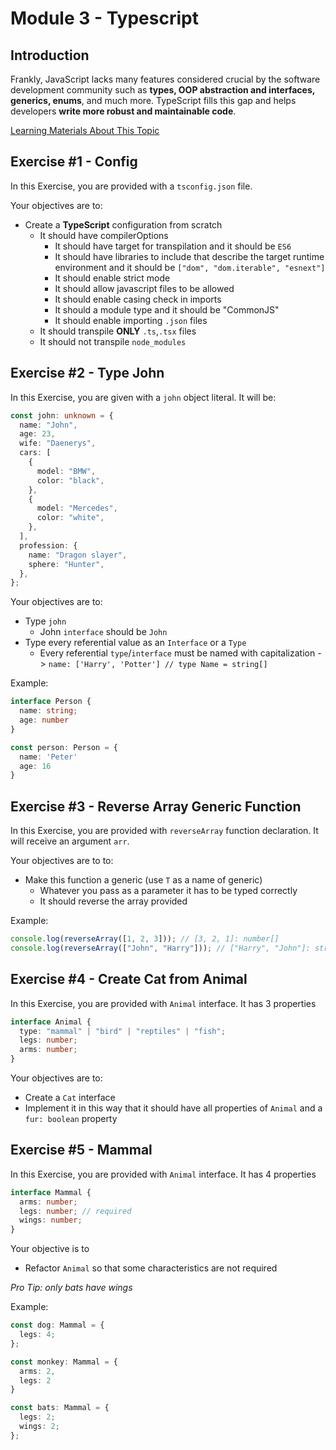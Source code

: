 # Module 3 - Typescript

## Introduction

Frankly, JavaScript lacks many features considered crucial by the software development community such as **types, OOP abstraction and interfaces, generics, enums**, and much more. TypeScript fills this gap and helps developers **write more robust and maintainable code**.

[Learning Materials About This Topic](https://www.notion.so/mkit/TypeScript-1d2dc7ec37fa4372821ae77b221cdd31)

## Exercise #1 - Config

In this Exercise, you are provided with a `tsconfig.json` file.

Your objectives are to:

- Create a **TypeScript** configuration from scratch
  - It should have compilerOptions
    - It should have target for transpilation and it should be `ES6`
    - It should have libraries to include that describe the target runtime environment and it should be `["dom", "dom.iterable", "esnext"]`
    - It should enable strict mode
    - It should allow javascript files to be allowed
    - It should enable casing check in imports
    - It should a module type and it should be "CommonJS"
    - It should enable importing `.json` files
  - It should transpile **ONLY** `.ts`,`.tsx` files
  - It should not transpile `node_modules`

## Exercise #2 - Type John

In this Exercise, you are given with a `john` object literal. It will be:

```typescript
const john: unknown = {
  name: "John",
  age: 23,
  wife: "Daenerys",
  cars: [
    {
      model: "BMW",
      color: "black",
    },
    {
      model: "Mercedes",
      color: "white",
    },
  ],
  profession: {
    name: "Dragon slayer",
    sphere: "Hunter",
  },
};
```

Your objectives are to:

- Type `john`
  - John `interface` should be `John`
- Type every referential value as an `Interface` or a `Type`
  - Every referential `type`/`interface` must be named with capitalization -> `name: ['Harry', 'Potter'] // type Name = string[] `

Example:

```typescript
interface Person {
  name: string;
  age: number
}

const person: Person = {
  name: 'Peter'
  age: 16
}
```

## Exercise #3 - Reverse Array Generic Function

In this Exercise, you are provided with `reverseArray` function declaration. It will receive an argument `arr`.

Your objectives are to to:

- Make this function a generic (use `T` as a name of generic)
  - Whatever you pass as a parameter it has to be typed correctly
  - It should reverse the array provided

Example:

```typescript
console.log(reverseArray([1, 2, 3])); // [3, 2, 1]: number[]
console.log(reverseArray(["John", "Harry"])); // ["Harry", "John"]: string[]
```

## Exercise #4 - Create Cat from Animal

In this Exercise, you are provided with `Animal` interface. It has 3 properties

```typescript
interface Animal {
  type: "mammal" | "bird" | "reptiles" | "fish";
  legs: number;
  arms: number;
}
```

Your objectives are to:

- Create a `Cat` interface
- Implement it in this way that it should have all properties of `Animal` and a `fur: boolean` property

## Exercise #5 - Mammal

In this Exercise, you are provided with `Animal` interface. It has 4 properties

```typescript
interface Mammal {
  arms: number;
  legs: number; // required
  wings: number;
}
```

Your objective is to

- Refactor `Animal` so that some characteristics are not required

_Pro Tip: only bats have wings_

Example:

```typescript
const dog: Mammal = {
  legs: 4;
};

const monkey: Mammal = {
  arms: 2,
  legs: 2
}

const bats: Mammal = {
  legs: 2;
  wings: 2;
};
```
